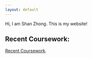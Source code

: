 ```yaml
---
layout: default
---
```


Hi, I am Shan Zhong. This is my website!

## Recent Coursework:
[Recent Coursework](https://github.com/Shanlearning/past-coursework#past-coursework).
